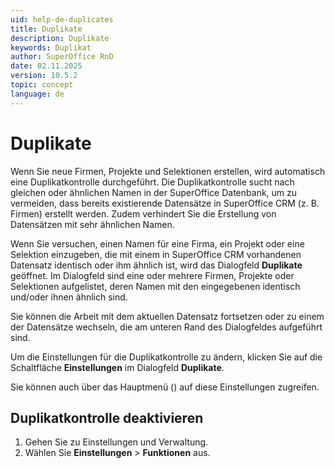 ```yaml
---
uid: help-de-duplicates
title: Duplikate
description: Duplikate
keywords: Duplikat
author: SuperOffice RnD
date: 02.11.2025
version: 10.5.2
topic: concept
language: de
---
```


# Duplikate

Wenn Sie neue Firmen, Projekte und Selektionen erstellen, wird automatisch eine Duplikatkontrolle durchgeführt. Die Duplikatkontrolle sucht nach gleichen oder ähnlichen Namen in der SuperOffice Datenbank, um zu vermeiden, dass bereits existierende Datensätze in SuperOffice CRM (z. B. Firmen) erstellt werden. Zudem verhindert Sie die Erstellung von Datensätzen mit sehr ähnlichen Namen.

Wenn Sie versuchen, einen Namen für eine Firma, ein Projekt oder eine Selektion einzugeben, die mit einem in SuperOffice CRM vorhandenen Datensatz identisch oder ihm ähnlich ist, wird das Dialogfeld **Duplikate** geöffnet. Im Dialogfeld sind eine oder mehrere Firmen, Projekte oder Selektionen aufgelistet, deren Namen mit den eingegebenen identisch und/oder ihnen ähnlich sind.

Sie können die Arbeit mit dem aktuellen Datensatz fortsetzen oder zu einem der Datensätze wechseln, die am unteren Rand des Dialogfeldes aufgeführt sind.

Um die Einstellungen für die Duplikatkontrolle zu ändern, klicken Sie auf die Schaltfläche **Einstellungen** im Dialogfeld **Duplikate**.

Sie können auch über das Hauptmenü (<i class="ph ph-list" aria-hidden="true"></i>) auf diese Einstellungen zugreifen.

## Duplikatkontrolle deaktivieren

1. Gehen Sie zu Einstellungen und Verwaltung.
1. Wählen Sie **Einstellungen** > **Funktionen** aus.
